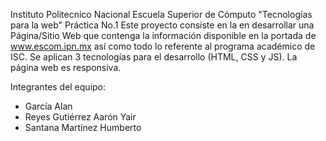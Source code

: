 Instituto Politecnico Nacional
Escuela Superior de Cómputo
"Tecnologías para la web"
Práctica No.1
Este proyecto consiste en la en desarrollar una Página/Sitio Web que contenga la información disponible en la portada de www.escom.ipn.mx así como todo lo referente al programa académico de ISC. Se aplican 3 tecnologías para el desarrollo (HTML, CSS y JS). La página web es responsiva.

Integrantes del equipo:
- García Alan
- Reyes Gutiérrez Aarón Yair
- Santana Martínez Humberto